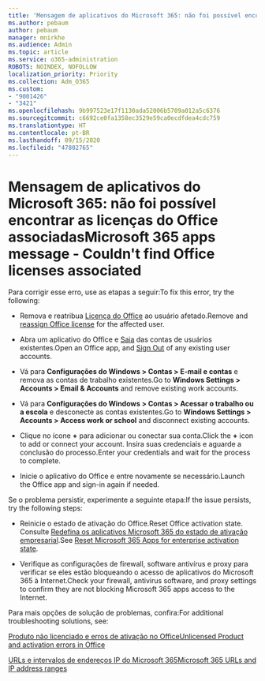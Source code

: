 ```yaml
---
title: 'Mensagem de aplicativos do Microsoft 365: não foi possível encontrar as licenças do Office associadas'
ms.author: pebaum
author: pebaum
manager: mnirkhe
ms.audience: Admin
ms.topic: article
ms.service: o365-administration
ROBOTS: NOINDEX, NOFOLLOW
localization_priority: Priority
ms.collection: Adm_O365
ms.custom:
- "9001426"
- "3421"
ms.openlocfilehash: 9b997523e17f1130ada52006b5709a012a5c6376
ms.sourcegitcommit: c6692ce0fa1358ec3529e59ca0ecdfdea4cdc759
ms.translationtype: HT
ms.contentlocale: pt-BR
ms.lasthandoff: 09/15/2020
ms.locfileid: "47802765"
---
```

# <a name="microsoft-365-apps-message---couldnt-find-office-licenses-associated"></a><span data-ttu-id="0b9f9-102">Mensagem de aplicativos do Microsoft 365: não foi possível encontrar as licenças do Office associadas</span><span class="sxs-lookup"><span data-stu-id="0b9f9-102">Microsoft 365 apps message - Couldn't find Office licenses associated</span></span>

<span data-ttu-id="0b9f9-103">Para corrigir esse erro, use as etapas a seguir:</span><span class="sxs-lookup"><span data-stu-id="0b9f9-103">To fix this error, try the following:</span></span>

- <span data-ttu-id="0b9f9-104">Remova e reatribua [Licença do Office](https://docs.microsoft.com/microsoft-365/admin/manage/assign-licenses-to-users) ao usuário afetado.</span><span class="sxs-lookup"><span data-stu-id="0b9f9-104">Remove and [reassign Office license](https://docs.microsoft.com/microsoft-365/admin/manage/assign-licenses-to-users) for the affected user.</span></span>

- <span data-ttu-id="0b9f9-105">Abra um aplicativo do Office e [Saia](https://support.office.com/article/sign-out-of-office-5a20dc11-47e9-4b6f-945d-478cb6d92071) das contas de usuários existentes.</span><span class="sxs-lookup"><span data-stu-id="0b9f9-105">Open an Office app, and [Sign Out](https://support.office.com/article/sign-out-of-office-5a20dc11-47e9-4b6f-945d-478cb6d92071) of any existing user accounts.</span></span>

- <span data-ttu-id="0b9f9-106">Vá para **Configurações do Windows > Contas > E-mail e contas** e remova as contas de trabalho existentes.</span><span class="sxs-lookup"><span data-stu-id="0b9f9-106">Go to **Windows Settings > Accounts > Email & Accounts** and remove existing work accounts.</span></span>

- <span data-ttu-id="0b9f9-107">Vá para **Configurações do Windows > Contas > Acessar o trabalho ou a escola** e desconecte as contas existentes.</span><span class="sxs-lookup"><span data-stu-id="0b9f9-107">Go to **Windows Settings > Accounts > Access work or school** and disconnect existing accounts.</span></span>

- <span data-ttu-id="0b9f9-108">Clique no ícone **+** para adicionar ou conectar sua conta.</span><span class="sxs-lookup"><span data-stu-id="0b9f9-108">Click the **+** icon to add or connect your account.</span></span> <span data-ttu-id="0b9f9-109">Insira suas credenciais e aguarde a conclusão do processo.</span><span class="sxs-lookup"><span data-stu-id="0b9f9-109">Enter your credentials and wait for the process to complete.</span></span>

- <span data-ttu-id="0b9f9-110">Inicie o aplicativo do Office e entre novamente se necessário.</span><span class="sxs-lookup"><span data-stu-id="0b9f9-110">Launch the Office app and sign-in again if needed.</span></span>

<span data-ttu-id="0b9f9-111">Se o problema persistir, experimente a seguinte etapa:</span><span class="sxs-lookup"><span data-stu-id="0b9f9-111">If the issue persists, try the following steps:</span></span>

- <span data-ttu-id="0b9f9-112">Reinicie o estado de ativação do Office.</span><span class="sxs-lookup"><span data-stu-id="0b9f9-112">Reset Office activation state.</span></span> <span data-ttu-id="0b9f9-113">Consulte [Redefina os aplicativos Microsoft 365 do estado de ativação empresarial](https://docs.microsoft.com/office365/troubleshoot/activation/reset-office-365-proplus-activation-state).</span><span class="sxs-lookup"><span data-stu-id="0b9f9-113">See [Reset Microsoft 365 Apps for enterprise activation state](https://docs.microsoft.com/office365/troubleshoot/activation/reset-office-365-proplus-activation-state).</span></span>

- <span data-ttu-id="0b9f9-114">Verifique as configurações de firewall, software antivírus e proxy para verificar se eles estão bloqueando o acesso de aplicativos do Microsoft 365 à Internet.</span><span class="sxs-lookup"><span data-stu-id="0b9f9-114">Check your firewall, antivirus software, and proxy settings to confirm they are not blocking Microsoft 365 apps access to the Internet.</span></span> 

<span data-ttu-id="0b9f9-115">Para mais opções de solução de problemas, confira:</span><span class="sxs-lookup"><span data-stu-id="0b9f9-115">For additional troubleshooting solutions, see:</span></span>

[<span data-ttu-id="0b9f9-116">Produto não licenciado e erros de ativação no Office</span><span class="sxs-lookup"><span data-stu-id="0b9f9-116">Unlicensed Product and activation errors in Office</span></span>](https://support.office.com/Article/0d23d3c0-c19c-4b2f-9845-5344fedc4380?wt.mc_id=Alchemy_ClientDIA)

[<span data-ttu-id="0b9f9-117">URLs e intervalos de endereços IP do Microsoft 365</span><span class="sxs-lookup"><span data-stu-id="0b9f9-117">Microsoft 365 URLs and IP address ranges</span></span>](https://docs.microsoft.com/office365/enterprise/urls-and-ip-address-ranges)
